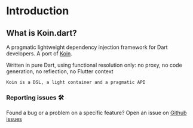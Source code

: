 
# Introduction

## What is Koin.dart?
 
A pragmatic lightweight dependency injection framework for Dart developers. A port of [Koin](https://insert-koin.io/).

Written in pure Dart, using functional resolution only: no proxy, no code generation, no reflection, no Flutter context


`Koin is a DSL, a light container and a pragmatic API`

### Reporting issues 🛠

Found a bug or a problem on a specific feature? Open an issue on [Github issues](https://github.com/pbissonho/koin.dart/issues)


